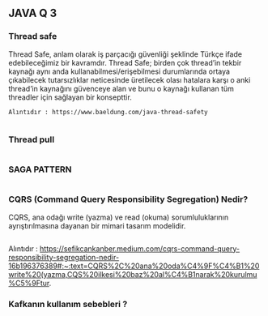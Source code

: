 ## JAVA Q 3
### Thread safe
Thread Safe, anlam olarak iş parçacığı güvenliği şeklinde Türkçe ifade edebileceğimiz bir kavramdır. 
Thread Safe; birden çok thread’in tekbir kaynağı aynı anda kullanabilmesi/erişebilmesi durumlarında 
ortaya çıkabilecek tutarsızlıklar neticesinde üretilecek olası hatalara karşı 
o anki thread’in kaynağını güvenceye alan ve bunu o kaynağı kullanan tüm threadler için sağlayan bir konsepttir.
```
Alıntıdır : https://www.baeldung.com/java-thread-safety


```
### Thread pull
```

```
### SAGA PATTERN
```

```
### CQRS (Command Query Responsibility Segregation) Nedir?
CQRS, ana odağı write (yazma) ve read (okuma) sorumluluklarının ayrıştırılmasına dayanan bir mimari tasarım modelidir. 
```
```
Alıntıdır :  https://sefikcankanber.medium.com/cqrs-command-query-responsibility-segregation-nedir-16b196376389#:~:text=CQRS%2C%20ana%20oda%C4%9F%C4%B1%20write%20(yazma,CQS%20ilkesi%20baz%20al%C4%B1narak%20kurulmu%C5%9Ftur.



### Kafkanın kullanım sebebleri ? 
```

```
